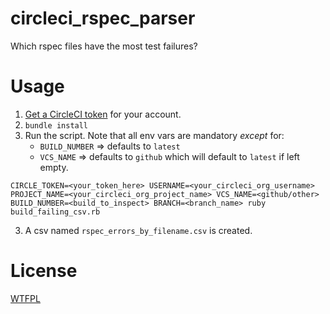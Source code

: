 # circleci_rspec_parser
Which rspec files have the most test failures?

# Usage

1. [Get a CircleCI token](https://circleci.com/docs/api/#authentication) for your account.
2. `bundle install`
2. Run the script. Note that all env vars are mandatory _except_ for:
   * `BUILD_NUMBER` => defaults to `latest`
   * `VCS_NAME` => defaults to `github`
   which will default to `latest` if left empty.

`CIRCLE_TOKEN=<your_token_here> USERNAME=<your_circleci_org_username> PROJECT_NAME=<your_circleci_org_project_name> VCS_NAME=<github/other> BUILD_NUMBER=<build_to_inspect> BRANCH=<branch_name> ruby build_failing_csv.rb`

3. A csv named `rspec_errors_by_filename.csv` is created.


# License

[WTFPL](http://www.wtfpl.net/)
